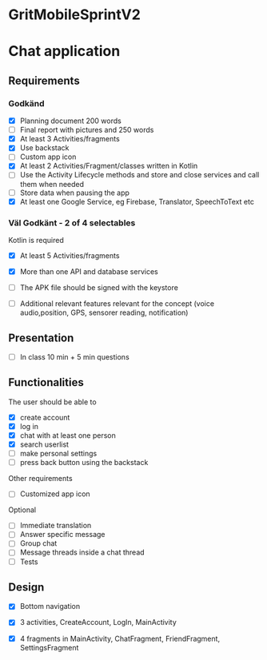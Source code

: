 
# GritMobileSprintV2
# Chat application

## Requirements
### Godkänd
- [x] Planning document 200 words
- [ ] Final report with pictures and 250 words
- [x] At least 3 Activities/fragments
- [x] Use backstack 
- [ ] Custom app icon
- [x] At least 2 Activities/Fragment/classes written in Kotlin
- [ ] Use the Activity Lifecycle methods and store and close services and call them when needed 
- [ ] Store data when pausing the app
- [x] At least one Google Service, eg Firebase, Translator, SpeechToText etc
  
### Väl Godkänt - 2 of 4 selectables
Kotlin is required
- [x] At least 5 Activities/fragments
- [x] More than one API and database services
- [ ] The APK file should be signed with the keystore
- [ ] Additional relevant features relevant for the concept (voice audio,position, GPS, sensorer reading, notification)
  
  
## Presentation
- [ ] In class 10 min + 5 min questions


## Functionalities
The user should be able to
- [x] create account
- [x] log in
- [x] chat with at least one person
- [x] search userlist
- [ ] make personal settings
- [ ] press back button using the backstack

Other requirements
- [ ] Customized app icon

Optional
- [ ] Immediate translation
- [ ] Answer specific message
- [ ] Group chat
- [ ] Message threads inside a chat thread
- [ ] Tests

## Design
- [x] Bottom navigation
- [x] 3 activities, CreateAccount, LogIn, MainActivity
- [x] 4 fragments in MainActivity, ChatFragment, FriendFragment, SettingsFragment




  

  
  
